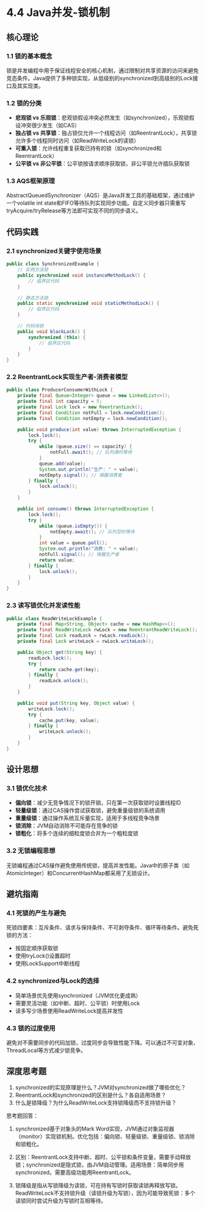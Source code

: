 # 4.4 Java并发-锁机制

## 核心理论

### 1.1 锁的基本概念

锁是并发编程中用于保证线程安全的核心机制，通过限制对共享资源的访问来避免竞态条件。Java提供了多种锁实现，从低级别的synchronized到高级别的Lock接口及其实现类。

### 1.2 锁的分类

- **悲观锁 vs 乐观锁**：悲观锁假设冲突必然发生（如synchronized），乐观锁假设冲突很少发生（如CAS）
- **独占锁 vs 共享锁**：独占锁仅允许一个线程访问（如ReentrantLock），共享锁允许多个线程同时访问（如ReadWriteLock的读锁）
- **可重入锁**：允许线程重复获取已持有的锁（如synchronized和ReentrantLock）
- **公平锁 vs 非公平锁**：公平锁按请求顺序获取锁，非公平锁允许插队获取锁

### 1.3 AQS框架原理

AbstractQueuedSynchronizer（AQS）是Java并发工具的基础框架，通过维护一个volatile int state和FIFO等待队列实现同步功能。自定义同步器只需重写tryAcquire/tryRelease等方法即可实现不同的同步语义。

## 代码实践

### 2.1 synchronized关键字使用场景

```java
public class SynchronizedExample {
    // 实例方法锁
    public synchronized void instanceMethodLock() {
        // 临界区代码
    }

    // 静态方法锁
    public static synchronized void staticMethodLock() {
        // 临界区代码
    }

    // 代码块锁
    public void blockLock() {
        synchronized (this) {
            // 临界区代码
        }
    }
}
```

### 2.2 ReentrantLock实现生产者-消费者模型

```java
public class ProducerConsumerWithLock {
    private final Queue<Integer> queue = new LinkedList<>();
    private final int capacity = 5;
    private final Lock lock = new ReentrantLock();
    private final Condition notFull = lock.newCondition();
    private final Condition notEmpty = lock.newCondition();

    public void produce(int value) throws InterruptedException {
        lock.lock();
        try {
            while (queue.size() == capacity) {
                notFull.await(); // 队列满时等待
            }
            queue.add(value);
            System.out.println("生产: " + value);
            notEmpty.signal(); // 唤醒消费者
        } finally {
            lock.unlock();
        }
    }

    public int consume() throws InterruptedException {
        lock.lock();
        try {
            while (queue.isEmpty()) {
                notEmpty.await(); // 队列空时等待
            }
            int value = queue.poll();
            System.out.println("消费: " + value);
            notFull.signal(); // 唤醒生产者
            return value;
        } finally {
            lock.unlock();
        }
    }
}
```

### 2.3 读写锁优化并发读性能

```java
public class ReadWriteLockExample {
    private final Map<String, Object> cache = new HashMap<>();
    private final ReadWriteLock rwLock = new ReentrantReadWriteLock();
    private final Lock readLock = rwLock.readLock();
    private final Lock writeLock = rwLock.writeLock();

    public Object get(String key) {
        readLock.lock();
        try {
            return cache.get(key);
        } finally {
            readLock.unlock();
        }
    }

    public void put(String key, Object value) {
        writeLock.lock();
        try {
            cache.put(key, value);
        } finally {
            writeLock.unlock();
        }
    }
}
```

## 设计思想

### 3.1 锁优化技术

- **偏向锁**：减少无竞争情况下的锁开销，只在第一次获取锁时设置线程ID
- **轻量级锁**：通过CAS操作尝试获取锁，避免重量级锁的系统调用
- **重量级锁**：通过操作系统互斥量实现，适用于多线程竞争场景
- **锁消除**：JVM自动消除不可能存在竞争的锁
- **锁粗化**：将多个连续的细粒度锁合并为一个粗粒度锁

### 3.2 无锁编程思想

无锁编程通过CAS操作避免使用传统锁，提高并发性能。Java中的原子类（如AtomicInteger）和ConcurrentHashMap都采用了无锁设计。

## 避坑指南

### 4.1 死锁的产生与避免

死锁四要素：互斥条件、请求与保持条件、不可剥夺条件、循环等待条件。避免死锁的方法：
- 按固定顺序获取锁
- 使用tryLock()设置超时
- 使用LockSupport中断线程

### 4.2 synchronized与Lock的选择

- 简单场景优先使用synchronized（JVM优化更成熟）
- 需要灵活功能（如中断、超时、公平锁）时使用Lock
- 读多写少场景使用ReadWriteLock提高并发性

### 4.3 锁的过度使用

避免对不需要同步的代码加锁，过度同步会导致性能下降。可以通过不可变对象、ThreadLocal等方式减少锁竞争。

## 深度思考题

1. synchronized的实现原理是什么？JVM对synchronized做了哪些优化？
2. ReentrantLock和synchronized的区别是什么？各自适用场景？
3. 什么是锁降级？为什么ReadWriteLock支持锁降级而不支持锁升级？

思考题回答：

1. synchronized基于对象头的Mark Word实现，JVM通过对象监视器（monitor）实现锁机制。优化包括：偏向锁、轻量级锁、重量级锁、锁消除和锁粗化。

2. 区别：ReentrantLock支持中断、超时、公平锁和条件变量，需要手动释放锁；synchronized是隐式锁，由JVM自动管理。适用场景：简单同步用synchronized，需要高级功能用ReentrantLock。

3. 锁降级是指从写锁降级为读锁，可在持有写锁时获取读锁再释放写锁。ReadWriteLock不支持锁升级（读锁升级为写锁），因为可能导致死锁：多个读锁同时尝试升级为写锁时互相等待。